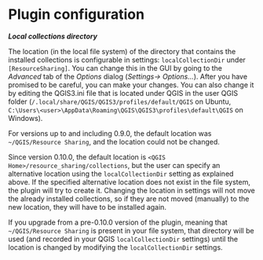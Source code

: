 # Plugin configuration

**_Local collections directory_**

The location (in the local file system) of the directory that
contains the installed collections is configurable in settings:
`localCollectionDir` under `[ResourceSharing]`.
You can change this in the GUI by going to the _Advanced_
tab of the _Options_ dialog (_Settings-> Options..._).
After you have promised to be careful, you can make your
changes.
You can also change it by editing the QGIS3.ini file that is located
under QGIS in the user QGIS folder
(`/.local/share/QGIS/QGIS3/profiles/default/QGIS` on Ubuntu,
`C:\Users\<user>\AppData\Roaming\QGIS\QGIS3\profiles\default\QGIS`
on Windows).

For versions up to and including 0.9.0, the default location was
`~/QGIS/Resource Sharing`, and the location could not be changed.

Since version 0.10.0, the default location is
`<QGIS Home>/resource_sharing/collections`,
but the user can specify an alternative location using the
`localCollectionDir` setting as explained above.
If the specified alternative location does not exist in the file
system, the plugin will try to create it.
Changing the location in settings will not move the already installed
collections, so if they are not moved (manually) to the new location,
they will have to be installed again.

If you upgrade from a pre-0.10.0 version of the plugin, meaning that
`~/QGIS/Resource Sharing` is present in your file system, that
directory will be used (and recorded in your QGIS
`localCollectionDir` settings) until the location is changed by
modifying the `localCollectionDir` settings.
